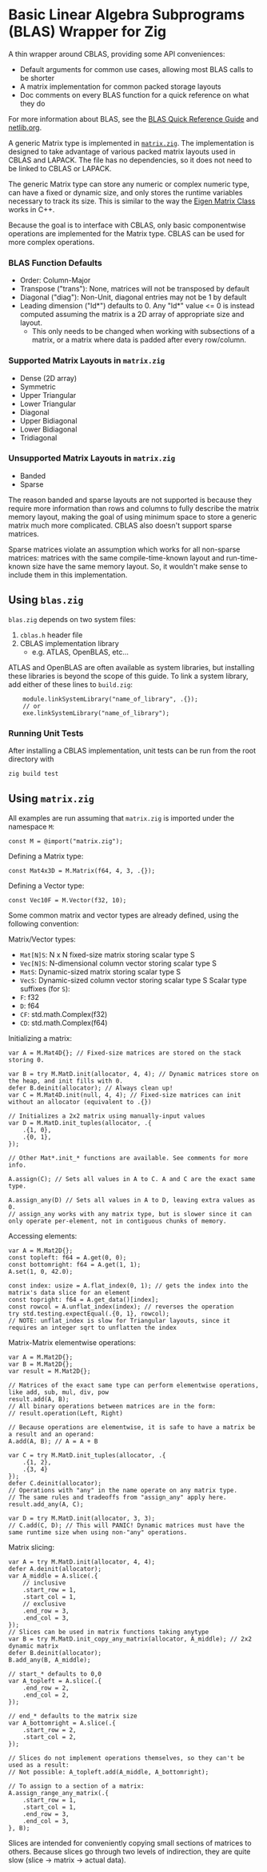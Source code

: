 # Basic Linear Algebra Subprograms (BLAS) Wrapper for Zig

A thin wrapper around CBLAS, providing some API conveniences:
- Default arguments for common use cases, allowing most BLAS calls to be shorter
- A matrix implementation for common packed storage layouts
- Doc comments on every BLAS function for a quick reference on what they do

For more information about BLAS, see the [BLAS Quick Reference Guide](blas.pdf) and [netlib.org](https://www.netlib.org/blas/faq.html).

A generic Matrix type is implemented in [`matrix.zig`](src/matrix.zig).
The implementation is designed to take advantage of various packed matrix layouts used in CBLAS and LAPACK.
The file has no dependencies, so it does not need to be linked to CBLAS or LAPACK.

The generic Matrix type can store any numeric or complex numeric type, can have a fixed or dynamic size, and only stores the runtime variables necessary to track its size.
This is similar to the way the [Eigen Matrix Class](https://eigen.tuxfamily.org/dox/group__TutorialMatrixClass.html) works in C++.

Because the goal is to interface with CBLAS, only basic componentwise operations are implemented for the Matrix type.
CBLAS can be used for more complex operations.

### BLAS Function Defaults
- Order: Column-Major
- Transpose ("trans"): None, matrices will not be transposed by default
- Diagonal ("diag"): Non-Unit, diagonal entries may not be 1 by default
- Leading dimension ("ld*") defaults to 0. Any "ld*" value <= 0 is instead computed assuming the matrix is a 2D array of appropriate size and layout.
    - This only needs to be changed when working with subsections of a matrix, or a matrix where data is padded after every row/column.

### Supported Matrix Layouts in `matrix.zig`
- Dense (2D array)
- Symmetric
- Upper Triangular
- Lower Triangular
- Diagonal
- Upper Bidiagonal
- Lower Bidiagonal
- Tridiagonal

### Unsupported Matrix Layouts in `matrix.zig`
- Banded
- Sparse

The reason banded and sparse layouts are not supported is because they require more information than rows and columns to
fully describe the matrix memory layout, making the goal of using minimum space to store a generic matrix much more complicated.
CBLAS also doesn't support sparse matrices.

Sparse matrices violate an assumption which works for all non-sparse matrices:
matrices with the same compile-time-known layout and run-time-known size have the same memory layout.
So, it wouldn't make sense to include them in this implementation.

## Using `blas.zig`

`blas.zig` depends on two system files:
1. `cblas.h` header file
2. CBLAS implementation library
    - e.g. ATLAS, OpenBLAS, etc...

ATLAS and OpenBLAS are often available as system libraries, but installing these libraries is beyond the scope of this guide.
To link a system library, add either of these lines to `build.zig`:

```zig
    module.linkSystemLibrary("name_of_library", .{});
    // or
    exe.linkSystemLibrary("name_of_library");
```

### Running Unit Tests

After installing a CBLAS implementation, unit tests can be run from the root directory with

```sh
zig build test
```

## Using `matrix.zig`

All examples are run assuming that `matrix.zig` is imported under the namespace `M`:
```zig
const M = @import("matrix.zig");
```

Defining a Matrix type:
```zig
const Mat4x3D = M.Matrix(f64, 4, 3, .{});
```

Defining a Vector type:
```zig
const Vec10F = M.Vector(f32, 10);
```

Some common matrix and vector types are already defined, using the following convention:

Matrix/Vector types:
- `Mat[N]S`: N x N fixed-size matrix storing scalar type S
- `Vec[N]S`: N-dimensional column vector storing scalar type S
- `MatS`: Dynamic-sized matrix storing scalar type S
- `VecS`: Dynamic-sized column vector storing scalar type S
Scalar type suffixes (for `S`):
- `F`: f32
- `D`: f64
- `CF`: std.math.Complex(f32)
- `CD`: std.math.Complex(f64)

Initializing a matrix:
```zig
var A = M.Mat4D{}; // Fixed-size matrices are stored on the stack storing 0.

var B = try M.MatD.init(allocator, 4, 4); // Dynamic matrices store on the heap, and init fills with 0.
defer B.deinit(allocator); // Always clean up!
var C = M.Mat4D.init(null, 4, 4); // Fixed-size matrices can init without an allocator (equivalent to .{})

// Initializes a 2x2 matrix using manually-input values
var D = M.MatD.init_tuples(allocator, .{
    .{1, 0},
    .{0, 1},
});

// Other Mat*.init_* functions are available. See comments for more info.

A.assign(C); // Sets all values in A to C. A and C are the exact same type.

A.assign_any(D) // Sets all values in A to D, leaving extra values as 0.
// assign_any works with any matrix type, but is slower since it can only operate per-element, not in contiguous chunks of memory.
```

Accessing elements:
```zig
var A = M.Mat2D{};
const topleft: f64 = A.get(0, 0);
const bottomright: f64 = A.get(1, 1);
A.set(1, 0, 42.0);

const index: usize = A.flat_index(0, 1); // gets the index into the matrix's data slice for an element
const topright: f64 = A.get_data()[index];
const rowcol = A.unflat_index(index); // reverses the operation
try std.testing.expectEqual(.{0, 1}, rowcol);
// NOTE: unflat_index is slow for Triangular layouts, since it requires an integer sqrt to unflatten the index
```

Matrix-Matrix elementwise operations:
```zig
var A = M.Mat2D{};
var B = M.Mat2D{};
var result = M.Mat2D{};

// Matrices of the exact same type can perform elementwise operations, like add, sub, mul, div, pow
result.add(A, B);
// All binary operations between matrices are in the form:
// result.operation(Left, Right)

// Because operations are elementwise, it is safe to have a matrix be a result and an operand:
A.add(A, B); // A = A + B

var C = try M.MatD.init_tuples(allocator, .{
    .{1, 2},
    .{3, 4}
});
defer C.deinit(allocator);
// Operations with "any" in the name operate on any matrix type.
// The same rules and tradeoffs from "assign_any" apply here.
result.add_any(A, C);

var D = try M.MatD.init(allocator, 3, 3);
// C.add(C, D); // This will PANIC! Dynamic matrices must have the same runtime size when using non-"any" operations.
```

Matrix slicing:
```zig
var A = try M.MatD.init(allocator, 4, 4);
defer A.deinit(allocator);
var A_middle = A.slice(.{
    // inclusive
    .start_row = 1,
    .start_col = 1,
    // exclusive
    .end_row = 3,
    .end_col = 3,
});
// Slices can be used in matrix functions taking anytype
var B = try M.MatD.init_copy_any_matrix(allocator, A_middle); // 2x2 dynamic matrix
defer B.deinit(allocator);
B.add_any(B, A_middle);

// start_* defaults to 0,0
var A_topleft = A.slice(.{
    .end_row = 2,
    .end_col = 2,
});

// end_* defaults to the matrix size
var A_bottomright = A.slice(.{
    .start_row = 2,
    .start_col = 2,
});

// Slices do not implement operations themselves, so they can't be used as a result:
// Not possible: A_topleft.add(A_middle, A_bottomright);

// To assign to a section of a matrix:
A.assign_range_any_matrix(.{
    .start_row = 1,
    .start_col = 1,
    .end_row = 3,
    .end_col = 3,
}, B);
```
Slices are intended for conveniently copying small sections of matrices to others.
Because slices go through two levels of indirection, they are quite slow (slice -> matrix -> actual data).
